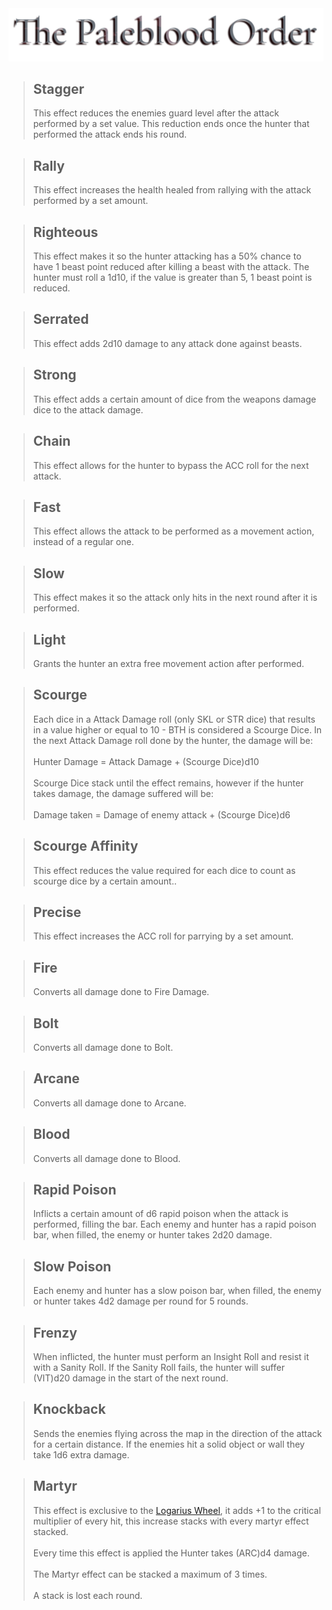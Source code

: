 <a id= "logo" href="https://fellipepombo.github.io/BloodandBeastsTTRPG/">
  <img src="assets/images/logo.png">
</a>


>## Stagger
>This effect reduces the enemies guard level after the attack performed by a set value. This reduction ends once the hunter that performed the attack ends his round.

>## Rally
>This effect increases the health healed from rallying with the attack performed by a set amount.

>## Righteous
>This effect makes it so the hunter attacking has a 50% chance to have 1 beast point reduced after killing a beast with the attack. The hunter must roll a 1d10, if the value is greater than 5, 1 beast point is reduced.

>## Serrated
>This effect adds 2d10 damage to any attack done against beasts.

>## Strong
>This effect adds a certain amount of dice from the weapons damage dice to the attack damage.

>## Chain
>This effect allows for the hunter to bypass the ACC roll for the next attack.

>## Fast
>This effect allows the attack to be performed as a movement action, instead of a regular one.

>## Slow
>This effect makes it so the attack only hits in the next round after it is performed.

>## Light
>Grants the hunter an extra free movement action after performed.

>## Scourge
>Each dice in a Attack Damage roll (only SKL or STR dice) that results in a value higher or equal to 10 - BTH is considered a Scourge Dice. In the next Attack Damage roll done by the hunter, the damage will be:<br><br>
Hunter Damage = Attack Damage + (Scourge Dice)d10 <br><br>
Scourge Dice stack until the effect remains, however if the hunter takes damage, the damage suffered will be: <br><br>
Damage taken = Damage of enemy attack + (Scourge Dice)d6

>## Scourge Affinity
> This effect reduces the value required for each dice to count as scourge dice by a certain amount.. 

>## Precise
>This effect increases the ACC roll for parrying by a set amount.

>## Fire
> Converts all damage done to Fire Damage.

>## Bolt
>Converts all damage done to Bolt.

>## Arcane
>Converts all damage done to Arcane.

>## Blood
>Converts all damage done to Blood.

>## Rapid Poison
>Inflicts a certain amount of d6 rapid poison when the attack is performed, filling the bar. Each enemy and hunter has a rapid poison bar, when filled, the enemy or hunter takes 2d20 damage.

>## Slow Poison
>Each enemy and hunter has a slow poison bar, when filled, the enemy or hunter takes 4d2 damage per round for 5 rounds.

>## Frenzy
> When inflicted, the hunter must perform an Insight Roll and resist it with a Sanity Roll. If the Sanity Roll fails, the hunter will suffer (VIT)d20 damage in the start of the next round.

>## Knockback
>Sends the enemies flying across the map in the direction of the attack for a certain distance. If the enemies hit a solid object or wall they take 1d6 extra damage.

>## Martyr
>This effect is exclusive to the [Logarius Wheel](weapons/wheel-hunter-weapons.md#logarius-wheel-logarius-wheel), it adds +1 to the critical multiplier of every hit, this increase stacks with every martyr effect stacked. <br><br>
Every time this effect is applied the Hunter takes (ARC)d4 damage.<br><br>
The Martyr effect can be stacked a maximum of 3 times. <br><br>
A stack is lost each round.
